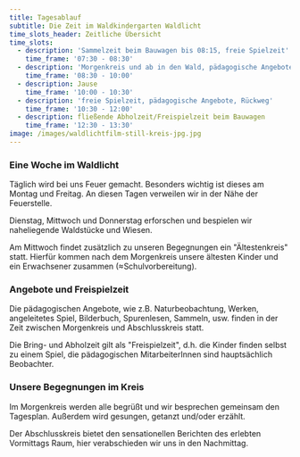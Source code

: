 ```yaml
---
title: Tagesablauf
subtitle: Die Zeit im Waldkindergarten Waldlicht
time_slots_header: Zeitliche Übersicht
time_slots:
  - description: 'Sammelzeit beim Bauwagen bis 08:15, freie Spielzeit'
    time_frame: '07:30 - 08:30'
  - description: 'Morgenkreis und ab in den Wald, pädagogische Angebote'
    time_frame: '08:30 - 10:00'
  - description: Jause
    time_frame: '10:00 - 10:30'
  - description: 'freie Spielzeit, pädagogische Angebote, Rückweg'
    time_frame: '10:30 - 12:00'
  - description: fließende Abholzeit/Freispielzeit beim Bauwagen
    time_frame: '12:30 - 13:30'
image: /images/waldlichtfilm-still-kreis-jpg.jpg
---
```

### Eine Woche im Waldlicht

Täglich wird bei uns Feuer gemacht. Besonders wichtig ist dieses am Montag und Freitag. An diesen Tagen verweilen wir in der Nähe der Feuerstelle.

Dienstag, Mittwoch und Donnerstag erforschen und bespielen wir naheliegende Waldstücke und Wiesen.

Am Mittwoch findet zusätzlich zu unseren Begegnungen ein "Ältestenkreis" statt. Hierfür kommen nach dem Morgenkreis unsere ältesten Kinder und ein Erwachsener zusammen (≈Schulvorbereitung).


### Angebote und Freispielzeit

Die pädagogischen Angebote, wie z.B. Naturbeobachtung, Werken, angeleitetes Spiel, Bilderbuch, Spurenlesen, Sammeln, usw. finden in der Zeit zwischen Morgenkreis und Abschlusskreis statt.

Die Bring- und Abholzeit gilt als "Freispielzeit", d.h. die Kinder finden selbst zu einem Spiel, die pädagogischen MitarbeiterInnen sind hauptsächlich Beobachter.


### Unsere Begegnungen im Kreis

Im Morgenkreis werden alle begrüßt und wir besprechen gemeinsam den Tagesplan. Außerdem wird gesungen, getanzt und/oder erzählt.

Der Abschlusskreis bietet den sensationellen Berichten des erlebten Vormittags Raum, hier verabschieden wir uns in den Nachmittag.
